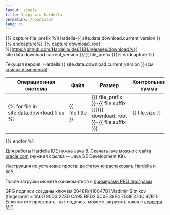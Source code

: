 ```yaml
---
layout: single
title: Загрузить Hardella
permalink: /download/
lang: ru
---
```

{% capture file_prefix %}Hardella-{{ site.data.download.current_version }}{% endcapture%}
{% capture download_root %}https://github.com/Hardella/ide61131/releases/download/v{{ site.data.download.current_version }}/{{ file_prefix }}{% endcapture %}

Текущая версия: Hardella {{ site.data.download.current_version }} (см [список изменений](/docs/changelog))

| Операционная система | Файл | Размер | Контрольная сумма |
|----------------------|------|--------|-------------------|
{% for file in site.data.download.files %}| {{ file.title }} | [{{ file_prefix }}-{{ file.suffix }}]({{ download_root }}-{{ file.suffix }}) | {{ file.size }} | [{{ file_prefix }}-{{ file.suffix }}.sha256]({{ download_root }}-{{ file.suffix }}.sha256)<br>[{{ file_prefix }}-{{ file.suffix }}.asc]({{ download_root }}-{{ file.suffix }}.asc) |
{% endfor %}

Для работы Hardella IDE нужна Java 8. Скачать java можно с [сайта oracle.com](http://www.oracle.com/technetwork/java/javase/downloads/jdk8-downloads-2133151.html) (нужная ссылка -- Java SE Development Kit).

Инструкция по установке проста: [достаточно распаковать Hardella](/docs/installation) и всё.


После загрузки можете ознакомиться с [примерами PRU программ](/docs/pru/examples/four-blinkning-leds/)

GPG подписи созданы ключём 2048R/410C47B1 Vladimir Sitnikov (fingerprint = 1A60 90D3 223D CA95 BFD2  5C0E 38F4 7D3E 410C 47B1). Если хотите проверить `.asc` подпись, можете загрузить ключ с [сервера MIT](http://pgp.mit.edu/).

